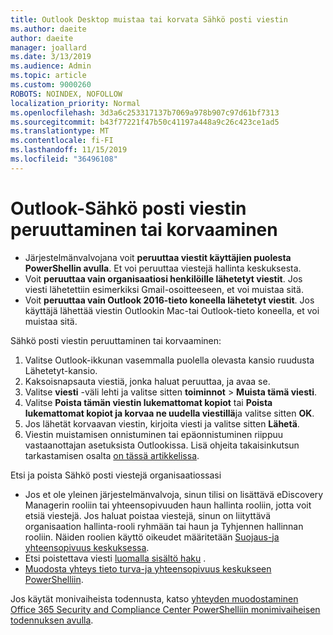 ```yaml
---
title: Outlook Desktop muistaa tai korvata Sähkö posti viestin
ms.author: daeite
author: daeite
manager: joallard
ms.date: 3/13/2019
ms.audience: Admin
ms.topic: article
ms.custom: 9000260
ROBOTS: NOINDEX, NOFOLLOW
localization_priority: Normal
ms.openlocfilehash: 3d3a6c253317137b7069a978b907c97d61bf7313
ms.sourcegitcommit: b43f77221f47b50c41197a448a9c26c423ce1ad5
ms.translationtype: MT
ms.contentlocale: fi-FI
ms.lasthandoff: 11/15/2019
ms.locfileid: "36496108"
---
```

# <a name="recall-or-replace-an-outlook-email-message"></a>Outlook-Sähkö posti viestin peruuttaminen tai korvaaminen

- Järjestelmänvalvojana voit **peruuttaa viestit käyttäjien puolesta PowerShellin avulla**. Et voi peruuttaa viestejä hallinta keskuksesta.
- Voit **peruuttaa vain organisaatiosi henkilöille lähetetyt viestit**. Jos viesti lähetettiin esimerkiksi Gmail-osoitteeseen, et voi muistaa sitä.
- Voit **peruuttaa vain Outlook 2016-tieto koneella lähetetyt viestit**. Jos käyttäjä lähettää viestin Outlookin Mac-tai Outlook-tieto koneella, et voi muistaa sitä.

Sähkö posti viestin peruuttaminen tai korvaaminen:

1. Valitse Outlook-ikkunan vasemmalla puolella olevasta kansio ruudusta Lähetetyt-kansio.
1. Kaksoisnapsauta viestiä, jonka haluat peruuttaa, ja avaa se.
1. Valitse **viesti** -väli lehti ja valitse sitten **toiminnot** > **Muista tämä viesti**.
1. Valitse **Poista tämän viestin lukemattomat kopiot** tai **Poista lukemattomat kopiot ja korvaa ne uudella viestillä**ja valitse sitten **OK**.
1. Jos lähetät korvaavan viestin, kirjoita viesti ja valitse sitten **Lähetä**.
1. Viestin muistamisen onnistuminen tai epäonnistuminen riippuu vastaanottajan asetuksista Outlookissa. Lisä ohjeita takaisinkutsun tarkastamisen osalta [on tässä artikkelissa](https://support.office.com/article/35027f88-d655-4554-b4f8-6c0729a723a0).

Etsi ja poista Sähkö posti viestejä organisaatiossasi

- Jos et ole yleinen järjestelmänvalvoja, sinun tilisi on lisättävä eDiscovery Managerin rooliin tai yhteensopivuuden haun hallinta rooliin, jotta voit etsiä viestejä. Jos haluat poistaa viestejä, sinun on liityttävä organisaation hallinta-rooli ryhmään tai haun ja Tyhjennen hallinnan rooliin. Näiden roolien käyttö oikeudet määritetään [Suojaus-ja yhteensopivuus keskuksessa](https://go.microsoft.com/fwlink/?linkid=2083731).
- Etsi poistettava viesti [luomalla sisältö haku](https://docs.microsoft.com/office365/securitycompliance/content-search) .
- [Muodosta yhteys tieto turva-ja yhteensopivuus keskukseen PowerShelliin](https://docs.microsoft.com/powershell/exchange/office-365-scc/connect-to-scc-powershell/connect-to-scc-powershell?view=exchange-ps).

Jos käytät monivaiheista todennusta, katso [yhteyden muodostaminen Office 365 Security and Compliance Center PowerShelliin monimivaiheisen todennuksen avulla](https://docs.microsoft.com/powershell/exchange/office-365-scc/connect-to-scc-powershell/mfa-connect-to-scc-powershell?view=exchange-ps).